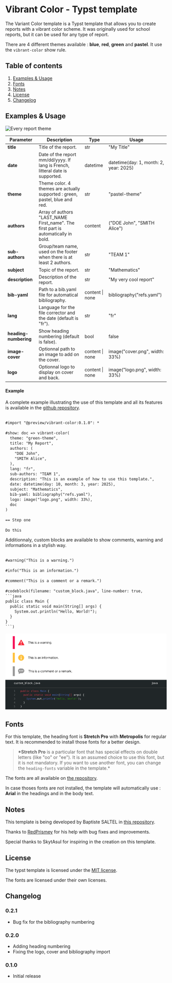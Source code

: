 # Vibrant Color - Typst template

The Variant Color template is a Typst template that allows you to create reports with a vibrant color scheme. It was originally used for school reports, but it can be used for any type of report.

There are 4 different themes available : **blue**, **red**, **green** and **pastel**. It use the `vibrant-color` show rule.

## Table of contents

1. [Examples & Usage](#examples--usage)
1. [Fonts](#fonts)
1. [Notes](#notes)
1. [License](#license)
1. [Changelog](#changelog)

## Examples & Usage

![Every report theme](./thumbnail-colors.png)

| **Parameter**         | **Description**                                                                   | **Type**        | **Usage**                              |
| --------------------- | --------------------------------------------------------------------------------- | --------------- | -------------------------------------- |
| **title**             | Title of the report.                                                              | str             | "My Title"                             |
| **date**              | Date of the report mm/dd/yyyy. If lang is French, litteral date is supported.     | datetime        | datetime(day: 1, month: 2, year: 2025) |
| **theme**             | Theme color. 4 themes are actually supported : green, pastel, blue and red.       | str             | "pastel-theme"                         |
| **authors**           | Array of authors "LAST_NAME First_name". The first part is automatically in bold. | content         | ("DOE John", "SMITH Alice")            |
| **sub-authors**       | Group/team name, used on the footer when there is at least 2 authors.             | str             | "TEAM 1"                               |
| **subject**           | Topic of the report.                                                              | str             | "Mathematics"                          |
| **description**       | Description of the report.                                                        | str             | "My very cool report"                  |
| **bib-yaml**          | Path to a bib.yaml file for automatical bibliography.                             | content \| none | bibliography("refs.yaml")              |
| **lang**              | Language for the file corrector and the date (default is "fr").                   | str             | "fr"                                   |
| **heading-numbering** | Show heading numbering (default is false).                                        | bool            | false                                  |
| **image-cover**       | Optionnal path to an image to add on the cover.                                   | content \| none | image("cover.png", width: 33%)         |
| **logo**              | Optionnal logo to display on cover and back.                                      | content \| none | image("logo.png", width: 33%)          |

#### Example

A complete example illustrating the use of this template and all its features is available in the [github repository](https://github.com/SHAfoin/shafoin-typst-template/blob/main/example/example.pdf).

```typst

#import "@preview/vibrant-color:0.1.0": *

#show: doc => vibrant-color(
  theme: "green-theme",
  title: "My Report",
  authors: (
    "DOE John",
    "SMITH Alice",
  ),
  lang: "fr",
  sub-authors: "TEAM 1",
  description: "This is an example of how to use this template.",
  date: datetime(day: 10, month: 3, year: 2025),
  subject: "Mathematics",
  bib-yaml: bibliography("refs.yaml"),
  logo: image("logo.png", width: 33%),
  doc
)

== Step one

Do this

```

Additionnaly, custom blocks are available to show comments, warning and informations in a stylish way.

````typst

#warning("This is a warning.")

#info("This is an information.")

#comment("This is a comment or a remark.")

#codeblock(filename: "custom_block.java", line-number: true,
```java
public class Main {
  public static void main(String[] args) {
    System.out.println("Hello, World!");
  }
}
```)

````

![Custom blocks](./thumbnail-custom_blocks.png)

## Fonts

For this template, the heading font is **Stretch Pro** with **Metropolis** for regular text. It is recommended to install those fonts for a better design.

> **\*Stretch Pro** is a particular font that has special effects on double letters (like "oo" or "ee"). It is an assumed choice to use this font, but it is not mandatory. If you want to use another font, you can change the `heading-fonts` variable in the template.\*

The fonts are all available on [the repository](https://github.com/SHAfoin/shafoin-typst-template/tree/main/font).

In case thoses fonts are not installed, the template will automatically use : **Arial** in the headings and in the body text.

## Notes

This template is being developed by Baptiste SALTEL in [this repository](https://github.com/SHAfoin/shafoin-typst-template).

Thanks to [RedPrismey](https://github.com/RedPrismey) for his help with bug fixes and improvements.

Special thanks to SkytAsul for inspiring in the creation on this template.

## License

The typst template is licensed under the [MIT license](https://github.com/SHAfoin/shafoin-typst-template/blob/main/LICENSE).

The fonts are licensed under their own licenses.

## Changelog

### 0.2.1

- Bug fix for the bibliography numbering

### 0.2.0

- Adding heading numbering
- Fixing the logo, cover and bibliography import

### 0.1.0

- Initial release
